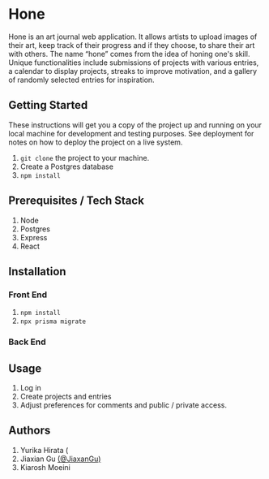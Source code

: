 # Hone

Hone is an art journal web application. It allows artists to upload images of their art, keep track of their progress and if they choose, to share their art with others. The name “hone” comes from the idea of honing one's skill.  Unique functionalities include submissions of projects with various entries, a calendar to display projects, streaks to improve motivation, and a gallery of randomly selected entries for inspiration.

## Getting Started

These instructions will get you a copy of the project up and running on your local machine for development and testing purposes. See deployment for notes on how to deploy the project on a live system.

1.  ```git clone``` the project to your machine.
2.  Create a Postgres database 
3.  ```npm install```
   
## Prerequisites / Tech Stack

1. Node
2. Postgres
3. Express
4. React

## Installation
### Front End
1.  ```npm install```
2.  ```npx prisma migrate```

### Back End


## Usage

1. Log in
2. Create projects and entries
3. Adjust preferences for comments and public / private access.

## Authors

1.  Yurika Hirata (
2.  Jiaxian Gu [(@JiaxanGu)](https://github.com/JiaxianGu)
3.  Kiarosh Moeini


